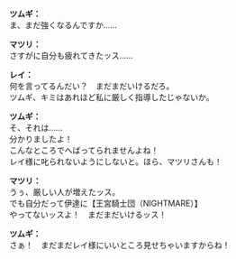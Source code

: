 # 

  
**ツムギ：**  
ま、まだ強くなるんですか……  
  
**マツリ：**  
さすがに自分も疲れてきたッス……  
  
**レイ：**  
何を言ってるんだい？　まだまだいけるだろ。  
ツムギ、キミはあれほど私に厳しく指導したじゃないか。  
  
**ツムギ：**  
そ、それは……  
分かりましたよ！  
こんなところでへばってられませんよね！  
レイ様に叱られないようにしないと。ほら、マツリさんも！  
  
**マツリ：**  
うぅ、厳しい人が増えたッス。  
でも自分だって伊達に【王宮騎士団（NIGHTMARE）】  
やってないッスよ！　まだまだいけるッス！  
  
**ツムギ：**  
さぁ！　まだまだレイ様にいいところ見せちゃいますからね！  
